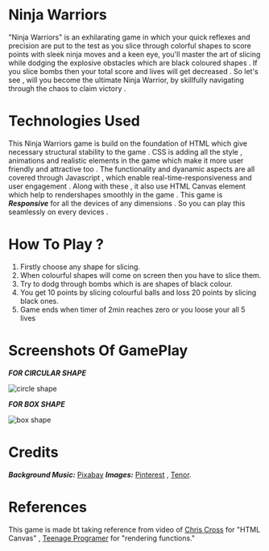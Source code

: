 # Ninja Warriors

"Ninja Warriors" is an exhilarating game in which your quick reflexes and precision are put to the test as you slice through colorful shapes to score points with sleek ninja moves and a keen eye, you'll master the art of slicing while dodging the explosive obstacles which are black coloured shapes . If you slice bombs then your total score and lives will get decreased . So let's see , will you become the ultimate Ninja Warrior, by skillfully navigating through the chaos to claim victory .

# Technologies Used

This Ninja Warriors game is build on the foundation of HTML which give necessary structural stability to the game . CSS is adding all the style , animations and realistic elements in the game which make it more user friendly and attractive too . The functionality and dyanamic aspects are all covered through Javascript , which enable real-time-responsiveness and user engagement . Along with these , it also use HTML Canvas element which help to rendershapes smoothly in the game . This game is ***Responsive*** for all the devices of any dimensions . So you can play this seamlessly on every devices .

# How To Play ?

1. Firstly choose any shape for slicing.
2. When colourful shapes will come on screen then you have to slice them.
3. Try to dodg through bombs which is are shapes of black colour.
4. You get 10 points by slicing colourful balls and loss 20 points by slicing black ones.
5. Game ends when timer of 2min reaches zero or you loose your all 5 lives

# Screenshots Of GamePlay

***FOR CIRCULAR SHAPE***

![circle shape](https://github.com/Satyamsharmahp36/Ninja_Warriors_Game/assets/138446502/495f03a5-0d00-4f66-805f-1c244379ed09)

***FOR BOX SHAPE***

![box shape](https://github.com/Satyamsharmahp36/Ninja_Warriors_Game/assets/138446502/84a1292b-9df9-4185-8db0-20225d5167ef)

# Credits

***Background Music:*** [Pixabay](https://pixabay.com)
***Images:*** [Pinterest](https://in.pinterest.com/) , [Tenor](https://tenor.com).

# References

This game is made bt taking reference from video of [Chris Cross](https://youtu.be/EO6OkltgudE?feature=shared) for "HTML Canvas" , [Teenage Programer](https://www.youtube.com/@teenage-programmer) for "rendering functions." 


